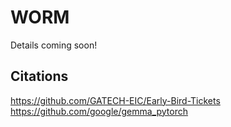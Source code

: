 # WORM
Details coming soon!

## Citations
https://github.com/GATECH-EIC/Early-Bird-Tickets
https://github.com/google/gemma_pytorch
